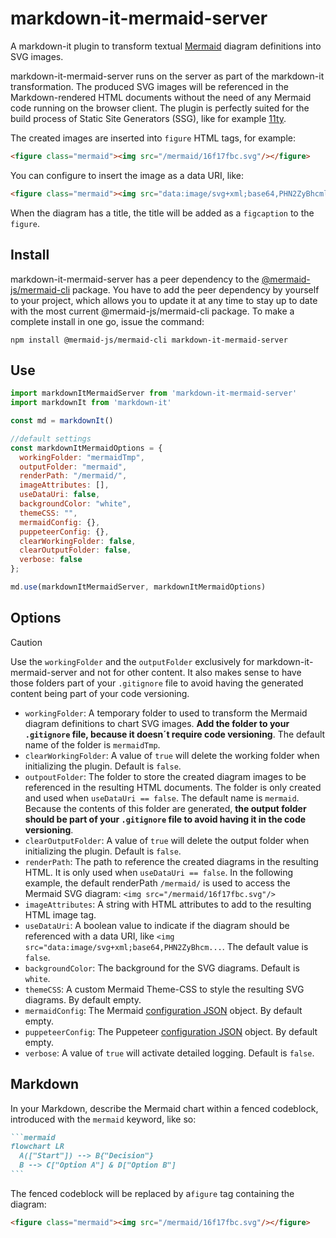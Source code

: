 # markdown-it-mermaid-server

A markdown-it plugin to transform textual [Mermaid](https://mermaid.js.org) diagram definitions into SVG images.

markdown-it-mermaid-server runs on the server as part of the markdown-it transformation. The produced SVG images will be referenced in the Markdown-rendered HTML documents without the need of any Mermaid code running on the browser client. The plugin is perfectly suited for the build process of Static Site Generators (SSG), like for example [11ty](https://www.11ty.dev).

The created images are inserted into `figure` HTML tags, for example:

```html
<figure class="mermaid"><img src="/mermaid/16f17fbc.svg"/></figure>
```

You can configure to insert the image as a data URI, like:

```html
<figure class="mermaid"><img src="data:image/svg+xml;base64,PHN2ZyBhcmlhLXJvbGVk..." /></figure>
```

When the diagram has a title, the title will be added as a `figcaption` to the `figure`.


## Install

markdown-it-mermaid-server has a peer dependency to the [@mermaid-js/mermaid-cli](https://www.npmjs.com/package/@mermaid-js/mermaid-cli/) package. You have to add the peer dependency by yourself to your project, which allows you to update it at any time to stay up to date with the most current @mermaid-js/mermaid-cli package. To make a complete install in one go, issue the command:

`npm install @mermaid-js/mermaid-cli markdown-it-mermaid-server`

## Use

```js
import markdownItMermaidServer from 'markdown-it-mermaid-server'
import markdownIt from 'markdown-it'

const md = markdownIt()

//default settings
const markdownItMermaidOptions = {
  workingFolder: "mermaidTmp",
  outputFolder: "mermaid",
  renderPath: "/mermaid/",
  imageAttributes: [],
  useDataUri: false,
  backgroundColor: "white",
  themeCSS: "",
  mermaidConfig: {},
  puppeteerConfig: {},
  clearWorkingFolder: false,
  clearOutputFolder: false,
  verbose: false
};

md.use(markdownItMermaidServer, markdownItMermaidOptions)
```

## Options

> [!CAUTION]
> Use the `workingFolder` and the `outputFolder` exclusively for markdown-it-mermaid-server and not for other content. It also makes sense to have those folders part of your `.gitignore` file to avoid having the generated content being part of your code versioning.

- `workingFolder`: A temporary folder to used to transform the Mermaid diagram definitions to chart SVG images. **Add the folder to your `.gitignore` file, because it doesn´t require code versioning**. The default name of the folder is `mermaidTmp`.
- `clearWorkingFolder`: A value of `true` will delete the working folder when initializing the plugin. Default is `false`.
- `outpoutFolder`: The folder to store the created diagram images to be referenced in the resulting HTML documents. The folder is only created and used when `useDataUri == false`. The default name is `mermaid`. Because the contents of this folder are generated, **the output folder should be part of your `.gitignore` file to avoid having it in the code versioning**.
- `clearOutputFolder`: A value of `true` will delete the output folder when initializing the plugin. Default is `false`.
- `renderPath`: The path to reference the created diagrams in the resulting HTML. It is only used when `useDataUri == false`. In the following example, the default renderPath `/mermaid/` is used to access the Mermaid SVG diagram: `<img src="/mermaid/16f17fbc.svg"/>`
- `imageAttributes`: A string with HTML attributes to add to the resulting HTML image tag.
- `useDataUri`: A boolean value to indicate if the diagram should be referenced with a data URI, like `<img src="data:image/svg+xml;base64,PHN2ZyBhcm...`. The default value is `false`.
- `backgroundColor`: The background for the SVG diagrams. Default is `white`.
- `themeCSS`: A custom Mermaid Theme-CSS to style the resulting SVG diagrams. By default empty.
- `mermaidConfig`: The Mermaid [configuration JSON](https://mermaid.js.org/config/schema-docs/config.html) object. By default empty.
- `puppeteerConfig`: The Puppeteer [configuration JSON](https://pptr.dev/guides/configuration) object. By default empty.
- `verbose`: A value of `true` will activate detailed logging. Default is `false`.

## Markdown

In your Markdown, describe the Mermaid chart within a fenced codeblock, introduced with the `mermaid` keyword, like so:

~~~markdown
```mermaid
flowchart LR
  A(["Start"]) --> B{"Decision"}
  B --> C["Option A"] & D["Option B"]
```
~~~

The fenced codeblock will be replaced by a`figure` tag containing the diagram:

```html
<figure class="mermaid"><img src="/mermaid/16f17fbc.svg"/></figure>
```
